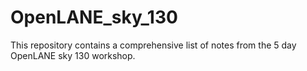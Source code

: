 # OpenLANE_sky_130
This repository contains a comprehensive list of notes from the 5 day OpenLANE sky 130 workshop. 
